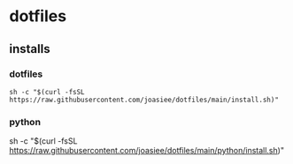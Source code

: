 # dotfiles
## installs
### dotfiles
```
sh -c "$(curl -fsSL https://raw.githubusercontent.com/joasiee/dotfiles/main/install.sh)"
```
### python
sh -c "$(curl -fsSL https://raw.githubusercontent.com/joasiee/dotfiles/main/python/install.sh)"
